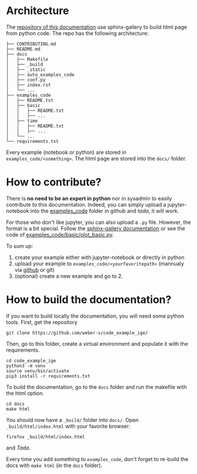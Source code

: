 Architecture
============

The [repository of this documentation](https://github.com/weber-s/code_example_ige)
use sphinx-gallery to build html page from python code. The repo has the
following architecture:

```
├── CONTRIBUTING.md
├── README.md
├── docs
│   ├── Makefile
│   ├── _build
│   ├── _static
│   ├── auto_examples_code
│   ├── conf.py
│   ├── index.rst
│   └── ...
├── examples_code
│   ├── README.txt
│   ├── basic
│   │   ├── README.txt
│   │   ├── ...
│   ├── time
│   │   ├── README.txt
│   │   ├── ...
│   └── ...
└── requirements.txt
```

Every example (notebook or python) are stored in `examples_code/<something>`.
The html page are stored into the `docs/` folder.

How to contribute?
==================

There is **no need to be an expert in python** nor in sysadmin to easily contribute
to this documentation. Indeed, you can simply upload a jupyter-notebook into the
[examples_code](https://github.com/weber-s/code_example_ige/examples_code)
folder in github and *tada*, it will work.


For those who don't like jupyter, you can also upload a `.py` file. However, the
format is a bit special. Follow the
[sphinx-gallery documentation](https://sphinx-gallery.readthedocs.io/en/latest/syntax.html#)
or see the code of
[examples_code/basic/plot_basic.py](https://github.com/weber-s/code_example_ige/examples_code/basic/plot_basic.py).

To sum up:

1. create your example either with jupyter-notebook or directly in python
2. upload your example to `examples_code/<yourfavoritepath>` (mannualy via [github](https://github.com/weber-s/code_example_ige/) or git)
3. (optional) create a new example and go to 2.

How to build the documentation?
===============================

If you want to build locally the documentation, you will need some python tools.
First, get the repository

    git clone https://github.com/weber-s/code_example_ige/

Then, go to this folder, create a virtual environment and populate it with
the requirements.

    cd code_example_ige
    python3 -m venv
    source venv/bin/activate
    pip3 install -r requirements.txt

To build the documentation, go to the `docs` folder and run the makefile with
the html option.

    cd docs
    make html

You should now have a `_build/` folder into `docs/`. Open `_build/html/index.html`
with your favorite browser:

    firefox _build/html/index.html

and *Tada*.

Every time you add something to `examples_code`, don't forget to re-build the docs
with `make html` (in the `docs` folder). 
